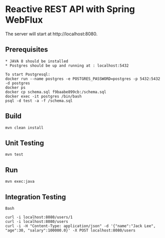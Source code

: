 # Reactive REST API with Spring WebFlux

The server will start at http://localhost:8080.

## Prerequisites

	* JAVA 8 should be installed
	* Postgres should be up and running at : localhost:5432
	
	To start Postgresql:
	docker run --name postgres -e POSTGRES_PASSWORD=postgres -p 5432:5432 -d postgres
	docker ps
	docker cp schema.sql f9baabe899cb:/schema.sql
	docker exec -it postgres /bin/bash
	psql -d test -a -f /schema.sql
	
## Build
```
mvn clean install
```

## Unit Testing
```
mvn test
```

## Run
```
mvn exec:java
```

## Integration Testing
	Bash
```
curl -i localhost:8080/users/1
curl -i localhost:8080/users
curl -i -H "Content-Type: application/json" -d '{"name":"Jack Lee", "age":30, "salary":100000.0}' -X POST localhost:8080/users 

```